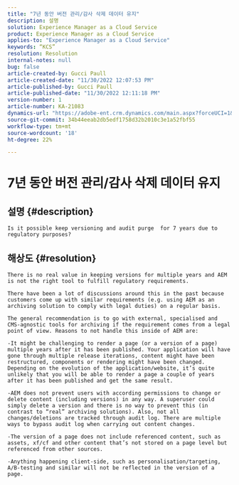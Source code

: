 ```yaml
---
title: "7년 동안 버전 관리/감사 삭제 데이터 유지"
description: 설명
solution: Experience Manager as a Cloud Service
product: Experience Manager as a Cloud Service
applies-to: "Experience Manager as a Cloud Service"
keywords: “KCS”
resolution: Resolution
internal-notes: null
bug: false
article-created-by: Gucci Paull
article-created-date: "11/30/2022 12:07:53 PM"
article-published-by: Gucci Paull
article-published-date: "11/30/2022 12:11:18 PM"
version-number: 1
article-number: KA-21083
dynamics-url: "https://adobe-ent.crm.dynamics.com/main.aspx?forceUCI=1&pagetype=entityrecord&etn=knowledgearticle&id=d29c4f9b-a770-ed11-9562-6045bd0061cb"
source-git-commit: 34b44eeab2db5edf1758d32b2010c3e1a52fbf55
workflow-type: tm+mt
source-wordcount: '18'
ht-degree: 22%

---
```


# 7년 동안 버전 관리/감사 삭제 데이터 유지

## 설명 {#description}


`Is it possible keep versioning and audit purge  for 7 years due to regulatory purposes?`


## 해상도 {#resolution}


`There is no real value in keeping versions for multiple years and AEM is not the right tool to fulfill regulatory requirements. `

`There have been a lot of discussions around this in the past because customers come up with similar requirements (e.g. using AEM as an archiving solution to comply with legal duties) on a regular basis. `




```
The general recommendation is to go with external, specialised and CMS-agnostic tools for archiving if the requirement comes from a legal point of view. Reasons to not handle this inside of AEM are:
```


`-It might be challenging to render a page (or a version of a page) multiple years after it has been published. Your application will have gone through multiple release iterations, content might have been restructured, components or rendering might have been changed. Depending on the evolution of the application/website, it’s quite unlikely that you will be able to render a page a couple of years after it has been published and get the same result. `

`-AEM does not prevent users with according permissions to change or delete content (including versions) in any way. A superuser could simply delete a version and there is no way to prevent this (in contrast to “real” archiving solutions). Also, not all changes/deletions are tracked through audit log. There are multiple ways to bypass audit log when carrying out content changes. `

`-The version of a page does not include referenced content, such as assets, xf/cf and other content that’s not stored on a page level but referenced from other sources. `

`-Anything happening client-side, such as personalisation/targeting, A/B-testing and similar will not be reflected in the version of a page.`
